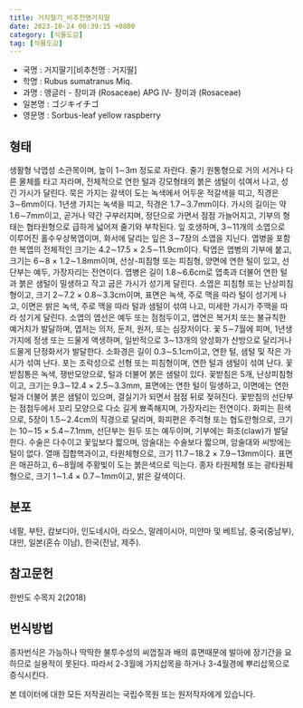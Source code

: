 ```yaml
---
title: 거지딸기_비추천명거지딸
date: 2023-10-24 00:39:15 +0800
category: [식물도감]
tag: [식물도감]
---
```




- 국명 : 거지딸기[비추천명 : 거지딸]
- 학명 : Rubus sumatranus Miq.
- 과명 : 앵글러 - 장미과 (Rosaceae) APG Ⅳ- 장미과 (Rosaceae)
- 일본명 : ゴジキイチゴ
- 영문명 : Sorbus-leaf yellow raspberry


## 형태
생활형 낙엽성 소관목이며, 높이 1∼3m 정도로 자란다. 줄기 원통형으로 거의 서거나 다른 물체를 타고 자라며, 전체적으로 연한 털과 강모형태의 붉은 샘털이 섞여서 나고, 성긴 가시가 달린다. 묵은 가지는 갈색이 도는 녹색에서 어두운 적갈색을 띠고, 직경은 3∼6mm이다. 1년생 가지는 녹색을 띠고, 직경은 1.7∼3.7mm이다. 가시의 길이는 약 1.6∼7mm이고, 곧거나 약간 구부러지며, 정단으로 가면서 점점 가늘어지고, 기부의 형태는 협타원형으로 급하게 넓어져 줄기와 부착된다. 잎 호생하며, 3∼11개의 소엽으로 이루어진 홀수우상복엽이며, 화서에 달리는 잎은 3∼7장의 소엽을 지닌다. 엽병을 포함한 복엽의 전체적인 크기는 4.2∼17.5 × 2.5∼11.9cm이다. 탁엽은 엽병의 기부에 붙고, 크기는 6∼8 × 1.2∼1.8mm이며, 선상-피침형 또는 피침형, 양면에 연한 털이 있고, 선단부는 예두, 가장자리는 전연이다. 엽병은 길이 1.8∼6.6cm로 엽축과 더불어 연한 털과 붉은 샘털이 밀생하고 작고 굽은 가시가 성기게 달린다. 소엽은 피침형 또는 난상피침형이고, 크기 2∼7.2 × 0.8∼3.3cm이며, 표면은 녹색, 주로 맥을 따라 털이 성기게 나고, 이면은 밝은 녹색, 주로 맥을 따라 털과 샘털이 섞여 나고, 미세한 가시가 주맥을 따라 성기게 달린다. 소엽의 엽선은 예두 또는 점첨두이고, 엽연은 복거치 또는 불규칙한 예거치가 발달하며, 엽저는 의저, 둔저, 원저, 또는 심장저이다. 꽃 5∼7월에 피며, 1년생 가지에 정생 또는 드물게 액생하며, 일반적으로 3∼13개의 양성화가 산방으로 달리거나 드물게 단정화서가 발달한다. 소화경은 길이 0.3∼5.1cm이고, 연한 털, 샘털 및 작은 가시가 섞여 난다. 포는 조락성으로 선형 또는 피침형이며, 연한 털과 샘털이 섞여 난다. 꽃받침통은 녹색, 쟁반모양으로, 털과 더불어 붉은 샘털이 있다. 꽃받침은 5개, 난상피침형이고, 크기는 9.3∼12.4 × 2.5∼3.3mm, 표면에는 연한 털이 밀생하고, 이면에는 연한 털과 더불어 붉은 샘털이 있으며, 결실기가 되면서 점점 뒤로 젖혀진다. 꽃받침의 선단부는 점첨두에서 꼬리 모양으로 다소 길게 뾰족해지며, 가장자리는 전연이다. 화피는 흰색으로, 5장이 1.5∼2.4cm의 직경으로 달리며, 화피편은 주걱형 또는 협도란형으로, 크기는 10∼15 × 5.4∼7.1mm, 선단부는 원두 또는 예두이며, 기부에는 화조(claw)가 발달한다. 수술은 다수이고 꽃잎보다 짧으며, 암술대는 수술보다 짧으며, 암술대와 씨방에는 털이 없다. 열매 집합핵과이고, 타원체형으로, 크기 11.7∼18.2 × 7.9∼13mm이다. 표면은 매끈하고, 6∼8월에 주황빛이 도는 붉은색으로 익는다. 종자 타원체형 또는 광타원체형으로, 크기 1∼1.4 × 0.7∼1mm이고, 밝은 갈색이다.
## 분포
네팔, 부탄, 캄보디아, 인도네시아, 라오스, 말레이시아, 미얀마 및 베트남, 중국(중남부), 대만, 일본(혼슈 이남), 한국(전남, 제주).
## 참고문헌
한반도 수목지 2(2018)
## 번식방법
종자번식은 가능하나 딱딱한 불투수성의 씨껍질과 배의 휴면때문에 발아에 장기간을 요하므로 실용적이 못된다. 따라서 2-3월에 가지삽목을 하거나 3-4월경에 뿌리삽목으로 증식시킨다.






본 데이터에 대한 모든 저작권리는 국립수목원 또는 원저작자에게 있습니다.
